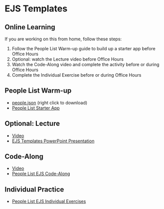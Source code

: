 # EJS Templates

## Online Learning
If you are working on this from home, follow these steps:

1. Follow the People List Warm-up guide to build up a starter app before Office Hours
1. Optional: watch the Lecture video before Office Hours
1. Watch the Code-Along video and complete the activity before or during Office Hours
1. Complete the Individual Exercise before or during Office Hours

## People List Warm-up
- <a href="people.json" target="_blank">people.json</a> (right click to download)
- [People List Starter App](PeopleListStarterApp.md)

## Optional: Lecture
- [Video](https://www.youtube.com/watch?v=fK53DJC3rwY&list=PL1P_sExxi-9PSNwmays_UE8JYllVu7P7u&index=15&t=0s)
- <a href="EjsTemplates.pptx" target="_blank">EJS Templates PowerPoint Presentation</a>

## Code-Along
- [Video](https://www.youtube.com/watch?v=wAu0G8ppEdE&list=PL1P_sExxi-9PSNwmays_UE8JYllVu7P7u&index=21&t=0s)
- [People List EJS Code-Along](PeopleListEjsCodeAlong.md)

## Individual Practice
- [People List EJS Individual Exercises](PeopleListEjsIndividualExercises.md)